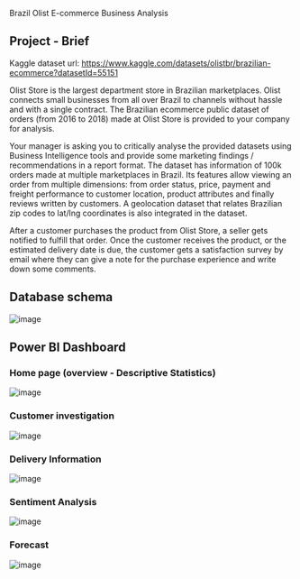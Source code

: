 Brazil Olist E-commerce Business Analysis

## Project - Brief
Kaggle dataset
url: https://www.kaggle.com/datasets/olistbr/brazilian-ecommerce?datasetId=55151

Olist Store is the largest department store in Brazilian marketplaces. Olist connects small businesses from all over Brazil to channels without hassle and with a single contract. The Brazilian ecommerce public dataset of orders (from 2016 to 2018) made at Olist Store is provided to your company for analysis.

Your manager is asking you to critically analyse the provided datasets using Business Intelligence tools and provide some marketing findings / recommendations in a report format. The dataset has information of 100k orders made at multiple marketplaces in Brazil. Its features allow viewing an order from multiple dimensions: from order status, price, payment and freight performance to customer location, product attributes and finally reviews written by customers. A geolocation dataset that relates Brazilian zip codes to lat/lng coordinates is also integrated in the dataset.

After a customer purchases the product from Olist Store, a seller gets notified to fulfill that order. Once the customer receives the product, or the estimated delivery date is due, the customer gets a satisfaction survey by email where they can give a note for the purchase experience and write down some comments.

## Database schema
![image](https://user-images.githubusercontent.com/112617394/204480104-accf206a-92c9-4162-8b28-f5cec5577dc2.png)


## Power BI Dashboard

### Home page (overview - Descriptive Statistics)
![image](https://user-images.githubusercontent.com/112617394/204478530-af4a6c90-0719-46dc-9294-0a15f5a70707.png)

### Customer investigation
![image](https://user-images.githubusercontent.com/112617394/204478750-97c1e582-7704-4c2d-9518-2e9630377d76.png)

### Delivery Information
![image](https://user-images.githubusercontent.com/112617394/204478904-fec48569-9249-4201-8bd3-61d837852a51.png)

### Sentiment Analysis
![image](https://user-images.githubusercontent.com/112617394/204479040-d6b0d384-3847-4cb7-9dd6-738efe85b962.png)

### Forecast
![image](https://user-images.githubusercontent.com/112617394/204479161-1afbcf75-c5a6-4817-9751-342ecc11a798.png)
